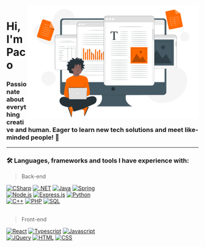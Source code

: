 <img align="right" src="https://raw.githubusercontent.com/gabrlcj/gabrlcj/2aa161dfb942e25ec84396721837dfccc98e08f2/Illustration.svg" alt="Illustration" title="Illustration Storyset" width=450/>
    
<h1 align="left">Hi, I'm Paco</h1>

<h3 align="left">Passionate about everything creative and human. Eager to learn new tech solutions and meet like-minded people! 🌵</h3>

---

<div>
    <h3>🛠 Languages, frameworks and tools I have experience with:</h3>
    <blockquote>Back-end</blockquote>
    <a href="https://"><img src="https://img.shields.io/static/v1?label=&message=C%23&color=9A86A4&style=for-the-badge&logo=csharp&logoColor=whitesmoke" alt="CSharp"></a>
    <a href="https://"><img src="https://img.shields.io/static/v1?label=&message=.NET&color=F1F0C0&style=for-the-badge&logo=dotnet&logoColor=grey" alt=".NET"></a>
    <a href="https://"><img src="https://img.shields.io/static/v1?label=&message=Java&color=815B5B&style=for-the-badge&logo=&logoColor=grey" alt="Java"></a>
    <a href="https://"><img src="https://img.shields.io/static/v1?label=&message=Spring&color=FFE1E1&style=for-the-badge&logo=spring&logoColor=grey" alt="Spring"></a>
    <br>
    <a href="https://"><img src="https://img.shields.io/static/v1?label=&message=Node.js&color=B7E5DD&style=for-the-badge&logo=nodedotjs&logoColor=grey" alt="Node.js"></a>
    <a href="https://"><img src="https://img.shields.io/static/v1?label=&message=Express.js&color=FF9797&style=for-the-badge&logo=express&logoColor=grey" alt="Express.js"></a>
    <a href="https://"><img src="https://img.shields.io/static/v1?label=&message=Python&color=90A17D&style=for-the-badge&logo=python&logoColor=whitesmoke" alt="Python"></a>
    <br>
    <a href="https://"><img src="https://img.shields.io/static/v1?label=&message=C%2B%2B&color=576F72&style=for-the-badge&logo=cplusplus&logoColor=whitesmoke" alt="C++"></a>
    <a href="https://"><img src="https://img.shields.io/static/v1?label=&message=PHP&color=F1DDBF&style=for-the-badge&logo=php&logoColor=grey" alt="PHP"></a>
    <a href="https://"><img src="https://img.shields.io/static/v1?label=&message=SQL&color=9D5353&style=for-the-badge&logo=microsoftsqlserver&logoColor=whitesmoke" alt="SQL"></a>
    <br><br>
    <blockquote>Front-end</blockquote>
    <a href="https://"><img src="https://img.shields.io/static/v1?label=&message=REACT.JS&color=B1BCE6&style=for-the-badge&logo=react&logoColor=grey" alt="React"></a>
    <a href="https://"><img src="https://img.shields.io/static/v1?label=&message=Typescript&color=99A799&style=for-the-badge&logo=typescript&logoColor=whitesmoke" alt="Typescript"></a>
    <a href="https://"><img src="https://img.shields.io/static/v1?label=&message=Javascript&color=92A9BD&style=for-the-badge&logo=javascript&logoColor=whitesmoke" alt="Javascript"></a>
    <br>
    <a href="https://"><img src="https://img.shields.io/static/v1?label=&message=JQuery&color=5F939A&style=for-the-badge&logo=jquery&logoColor=whitesmoke" alt="JQuery"></a>
    <a href="https://"><img src="https://img.shields.io/static/v1?label=&message=HTML&color=E4CDA7&style=for-the-badge&logo=html5&logoColor=grey" alt="HTML"></a>
    <a href="https://"><img src="https://img.shields.io/static/v1?label=&message=CSS&color=F6AE99&style=for-the-badge&logo=css3&logoColor=grey" alt="CSS"></a>
</div>
